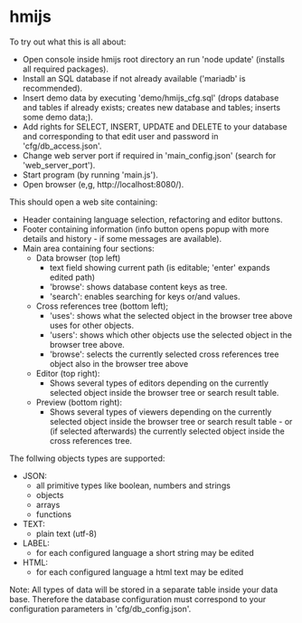 # hmijs
To try out what this is all about:
- Open console inside hmijs root directory an run 'node update' (installs all required packages).
- Install an SQL database if not already available ('mariadb' is recommended).
- Insert demo data by executing 'demo/hmijs_cfg.sql' (drops database and tables if already exists; creates new database and tables; inserts some demo data;).
- Add rights for SELECT, INSERT, UPDATE and DELETE to your database and corresponding to that edit user and password in 'cfg/db_access.json'.
- Change web server port if required in 'main_config.json' (search for 'web_server_port').
- Start program (by running 'main.js').
- Open browser (e,g, http://localhost:8080/).

This should open a web site containing:
- Header containing language selection, refactoring and editor buttons.
- Footer containing information (info button opens popup with more details and history - if some messages are available).
- Main area containing four sections:
  - Data browser (top left)
    - text field showing current path (is editable; 'enter' expands edited path)
    - 'browse': shows database content keys as tree.
    - 'search': enables searching for keys or/and values.
  - Cross references tree (bottom left);
    - 'uses': shows what the selected object in the browser tree above uses for other objects.
	- 'users': shows which other objects use the selected object in the browser tree above.
	- 'browse': selects the currently selected cross references tree object also in the browser tree above
  - Editor (top right):
    - Shows several types of editors depending on the currently selected object inside the browser tree or search result table.
  - Preview (bottom right):
    - Shows several types of viewers depending on the currently selected object inside the browser tree or search result table - or (if selected afterwards) the currently selected object inside the cross references tree.
	
The follwing objects types are supported:
- JSON:
  - all primitive types like boolean, numbers and strings
  - objects
  - arrays
  - functions
- TEXT:
  - plain text (utf-8)
- LABEL:
  - for each configured language a short string may be edited
- HTML:
  - for each configured language a html text may be edited

Note:
All types of data will be stored in a separate table inside your data base.
Therefore the database configuration must correspond to your configuration parameters in 'cfg/db_config.json'.
